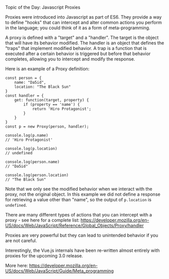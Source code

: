 Topic of the Day: Javascript Proxies

Proxies were introduced into Javascript as part of ES6. They provide a way to define "hooks" that can intercept and alter common actions you perform in the language; you could think of it as a form of meta-programming.

A proxy is defined with a "target" and a "handler".  The target is the object that will have its behavior modified. The handler is an object that defines the "traps" that implement modified behavior.  A trap is a function that is executed after a certain behavior is triggered but before that behavior completes, allowing you to intercept and modify the response.

Here is an example of a Proxy definition:

```
const person = {
    name: "Da5id",
    location: "The Black Sun"
}
const handler = {
    get: function(target, property) {
        if (property == 'name') {
            return 'Hiro Protagonist';
        }
    }
}
const p = new Proxy(person, handler);

console.log(p.name)
// 'Hiro Protagonist'

console.log(p.location)
// undefined

console.log(person.name)
// "Da5id"

console.log(person.location)
// "The Black Sun"
```

Note that we only see the modified behavior when we interact with the proxy, not the original object. In this example we did not define a response for retrieving a value other than "name", so the output of `p.location` is `undefined`.

There are many different types of actions that you can intercept with a proxy - see here for a complete list: https://developer.mozilla.org/en-US/docs/Web/JavaScript/Reference/Global_Objects/Proxy/handler

Proxies are very powerful but they can lead to unintended behavior if you are not careful.

Interestingly, the Vue.js internals have been re-written almost entirely with proxies for the upcoming 3.0 release.

More here:
https://developer.mozilla.org/en-US/docs/Web/JavaScript/Guide/Meta_programming
